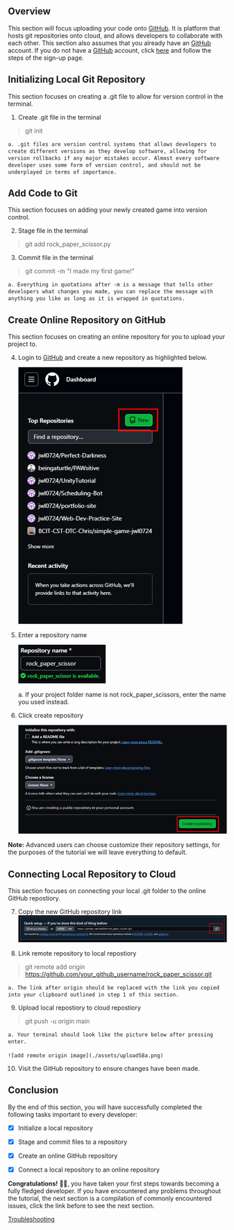 ## Overview
This section will focus uploading your code onto [GitHub](https://github.com/). It is platform that hosts git repositories onto cloud, and allows developers to collaborate with each other. This section also assumes that you already have an [GitHub](https://github.com/) account. If you do not have a [GitHub](https://github.com/) account, click [here](https://github.com/join) and follow the steps of the sign-up page.

## Initializing Local Git Repository

This section focuses on creating a .git file to allow for version control in the terminal.

1. Create .git file in the terminal
> git init

    a. .git files are version control systems that allows developers to create different versions as they develop software, allowing for version rollbacks if any major mistakes occur. Almost every software developer uses some form of version control, and should not be underplayed in terms of importance.

## Add Code to Git

This section focuses on adding your newly created game into version control.

2. Stage file in the terminal
> git add rock_paper_scissor.py

3. Commit file in the terminal
> git commit -m "I made my first game!"

    a. Everything in quotations after -m is a message that tells other developers what changes you made, you can replace the message with anything you like as long as it is wrapped in quotations.

## Create Online Repository on GitHub

This section focuses on creating an online repository for you to upload your project to.

4. Login to [GitHub](https://github.com/) and create a new repository as highlighted below.

    ![make new repository](./assets/uploadS4a.png)

5. Enter a repository name

    ![enter repository name](./assets/uploadS5.png)

    a. If your project folder name is not rock_paper_scissors, enter the name you used instead.

6. Click create repository

    ![create repository](./assets/codeS6.png)

**Note:** Advanced users can choose customize their repository settings, for the purposes of the tutorial we will leave everything to default.

## Connecting Local Repository to Cloud

This section focuses on connecting your local .git folder to the online GitHub repostiory.

7. Copy the new GitHub repository link
    ![copy repository link](./assets/uploadS7.png)

8. Link remote repository to local repostiory
> git remote add origin https://github.com/your_github_username/rock_paper_scissor.git

    a. The link after origin should be replaced with the link you copied into your clipboard outlined in step 1 of this section.

9. Upload local repostiory to cloud repostiory
> git push -u origin main

    a. Your terminal should look like the picture below after pressing enter.
    
    ![add remote origin image](./assets/uploadS8a.png)

10. Visit the GitHub repository to ensure changes have been made.

## Conclusion
By the end of this section, you will have successfully completed the following tasks important to every developer:

- [x] Initialize a local repository
- [x] Stage and commit files to a repository
- [x] Create an online GitHub repository
- [x] Connect a local repository to an online repository


**Congratulations!** 🥳🎉, you have taken your first steps towards becoming a fully fledged developer. If you have encountered any problems throughout the tutorial, the next section is a compilation of commonly encountered issues, click the link before to see the next section.

[Troubleshooting](Troubleshooting.md)
